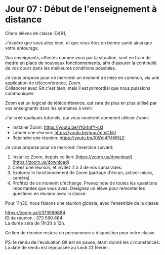 # Jour 07 : Début de l'enseignement à distance

Chers élèves de classe ID491,

J'espère que vous allez bien, et que vous êtes en bonne santé ainsi que votre entourage.

Vos enseignants, affectés comme vous par la situation, sont en train de mettre en place de nouveaux fonctionnements, afin d'assurer la continuité de vos cours dans les meilleures conditions possibles.

Je vous propose pour ce mercredi un moment de mise en commun, via une application de téléconférence, Zoom.  
Collaborer avec Git c'est bien, mais il est primordial que nous puissions communiquer.

Zoom est un logiciel de téléconférence, qui sera de plus en plus utilisé par vos enseignants dans les semaines à venir.

J'ai créé quelques tutoriels, qui vous montrent comment utiliser Zoom:

- Installer Zoom: https://youtu.be/YtG4nfY-ckI
- Lancer une réunion: https://youtu.be/gup7mmC1jkI
- Rejoindre une réunion: https://youtu.be/XWoI4P4W5LE

Je vous propose pour ce mercredi l'exercice suivant:

1) Installez Zoom, depuis ce lien: [https://zoom.us/download](https://zoom.us/download)
2) Créez une réunion, et invitez 2 à 3 de vos camarades. 
3) Explorez le fonctionnement de Zoom (partage d'écran, activer micro, caméra). 
4) Profitez de ce moment d'échange. Prenez note de toutes les questions importantes que vous avez. Désignez un élève pour remonter les questions en réunion avec la classe.

Pour 11h30, nous faisons une réunion globale, avec l'ensemble de la classe:

https://zoom.us/j/373560884  
ID de réunion : 373 560 884  
La durée sera de 11h30 à 12h.

Ce lien de réunion restera en permanence à disposition pour votre classe.

PS: le rendu de l'évaluation Git est en pause, étant donné les circonstances. La date de rendu est repoussée au lundi 23 février.


